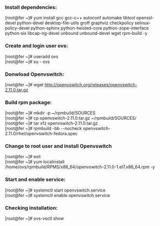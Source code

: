 ### Install dependencies:
[root@fer ~]#  yum install gcc gcc-c++ autoconf automake libtool openssl-devel python-devel desktop-file-utils groff graphviz checkpolicy selinux-policy-devel python-sphinx python-twisted-core python-zope-interface python-six libcap-ng-devel unbound unbound-devel wget rpm-build -y

### Create and login user ovs:
[root@fer ~]# useradd ovs
<br />
[root@fer ~]# su - ovs

### Donwload Openvswitch:
[root@fer ~]# wget http://openvswitch.org/releases/openvswitch-2.11.0.tar.gz

### Build rpm package:
[root@fer ~]# mkdir -p ~/rpmbuild/SOURCES
<br />
[root@fer ~]# cp openvswitch-2.11.0.tar.gz ~/rpmbuild/SOURCES/
<br />
[root@fer ~]# tar xfz openvswitch-2.11.0.tar.gz
<br />
[root@fer ~]# rpmbuild -bb --nocheck openvswitch-2.11.0/rhel/openvswitch-fedora.spec
<br />

### Change to root user and install Openvswitch
[root@fer ~]# exit
<br />
[root@fer ~]# yum localinstall /home/ovs/rpmbuild/RPMS/x86_64/openvswitch-2.11.0-1.el7.x86_64.rpm -y

### Start and enable service:
[root@fer ~]# systemctl start openvswitch.service
<br />
[root@fer ~]# systemctl enable openvswitch.service

### Checking installation:
[root@fer ~]# ovs-vsctl show
